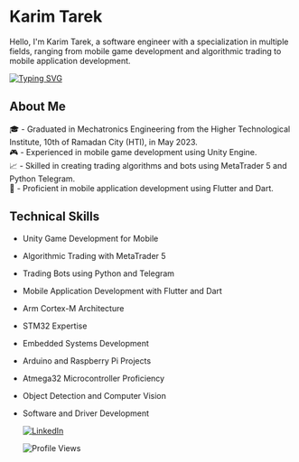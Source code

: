 # Karim Tarek

Hello, I'm Karim Tarek, a software engineer with a specialization in multiple fields, ranging from mobile game development and algorithmic trading to mobile application development.


[![Typing SVG](https://readme-typing-svg.demolab.com/?lines=SoftWare+Engineer)](https://git.io/typing-svg)


## About Me
🎓 - Graduated in Mechatronics Engineering from the Higher Technological Institute, 10th of Ramadan City (HTI), in May 2023. \
🎮 - Experienced in mobile game development using Unity Engine. \
📈 - Skilled in creating trading algorithms and bots using MetaTrader 5 and Python Telegram. \
📱 - Proficient in mobile application development using Flutter and Dart. 

## Technical Skills
- Unity Game Development for Mobile
- Algorithmic Trading with MetaTrader 5
- Trading Bots using Python and Telegram
- Mobile Application Development with Flutter and Dart
- Arm Cortex-M Architecture
- STM32 Expertise
- Embedded Systems Development
- Arduino and Raspberry Pi Projects
- Atmega32 Microcontroller Proficiency
- Object Detection and Computer Vision
- Software and Driver Development


  [![LinkedIn](https://img.shields.io/static/v1?label=LinkedIn&message=Connect&color=blue&logo=linkedin&logoColor=white&link=https://www.linkedin.com/in/yourprofile/)](https://www.linkedin.com/in/114913268/)





  ![Profile Views](https://komarev.com/ghpvc/?username=karim029)
